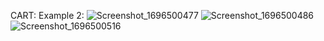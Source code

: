 CART:
Example 2:
![Screenshot_1696500477](https://github.com/benzaminbikash/reduxtoolkit_rn/assets/100546656/5ba16aff-1ae9-47a0-9cff-901aadbc253e)
![Screenshot_1696500486](https://github.com/benzaminbikash/reduxtoolkit_rn/assets/100546656/f9b24471-13be-4f68-8091-65d51b5a7618)
![Screenshot_1696500516](https://github.com/benzaminbikash/reduxtoolkit_rn/assets/100546656/2528c5f0-9567-4147-8493-8bb8b3826429)
